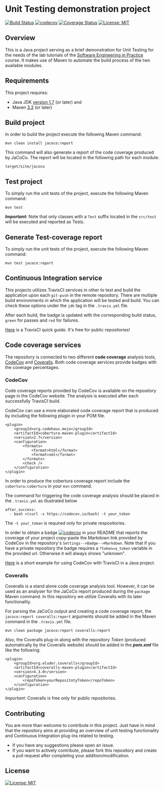 # Unit Testing demonstration project
[![Build Status](https://travis-ci.org/AntonisGkortzis/UnitTestingDemoProject.svg?branch=master)](https://travis-ci.org/AntonisGkortzis/UnitTestingDemoProject)
[![codecov](https://codecov.io/gh/AntonisGkortzis/UnitTestingDemoProject/branch/master/graph/badge.svg)](https://codecov.io/gh/AntonisGkortzis/UnitTestingDemoProject)
[![Coverage Status](https://coveralls.io/repos/github/AntonisGkortzis/UnitTestingDemoProject/badge.svg?branch=master&service=github)](https://coveralls.io/github/AntonisGkortzis/UnitTestingDemoProject)
[![License: MIT](https://img.shields.io/badge/License-MIT-yellow.svg)](https://opensource.org/licenses/MIT)
## Overview
This is a Java project serving as a brief demonstration for Unit Testing for the needs of the lab tutorials of the [Software Engineering in Practice](https://www2.dmst.aueb.gr/dds/sweng-en/) course. It makes use of Maven to automate the build process of the two available modules. 
## Requirements
This project requires:
- Java JDK [version 1.7](http://www.oracle.com/technetwork/java/javase/downloads/jdk8-downloads-2133151.html) (or later) and
- Maven [3.3](https://maven.apache.org/download.cgi) (or later)
## Build project
In order to build the project execute the following Maven command:
```
mvn clean install jacoco:report
```
This command will also generate a report of the code coverage produced by JaCoCo. The report will be located in the following path for each module:
```
target/site/jacoco
```

## Test project
To simply run the unit tests of the project, execute the following Maven command: 
```
mvn test
```
***Important:*** Note that only classes with a ```Test``` suffix located in the ```src/test``` will be executed and reported as Tests.

## Generate Test-coverage report
To simply run the unit tests of the project, execute the following Maven command: 
```
mvn test jacoco:report
```


## Continuous Integration service
This projects utilizes TravisCI services in other to test and build the application upon each ```git-push``` in the remote repository. 
There are multiple build environments in which the application will be tested and build. You can check these options under the ```jdk``` tag in the ```.travis.yml``` file. 

After each build, the badge is updated with the corresponding build status, ```green``` for passes and ```red``` for failures.

[Here](https://docs.travis-ci.com/user/getting-started/) is a TravisCI quick guide. It's free for public repositories! 

## Code coverage services
The repository is connected to two different **code coverage** analysis tools, [CodeCov](https://codecov.io/) and [Coveralls](https://coveralls.io/). Both code coverage services provide badges with the coverage percentages.

### CodeCov
Code coverage reports provided by CodeCov is available on the repository page in the CodeCov website. The analysis is executed after each successfully TravisCI build. 

CodeCov can use a more elaborated code coverage report that is produced by including the following plugin in your POM file. 
```
<plugin>
	<groupId>org.codehaus.mojo</groupId>
	<artifactId>cobertura-maven-plugin</artifactId>
	<version>2.7</version>
	<configuration>
		<formats>
			<format>html</format>
			<format>xml</format>
		</formats>
		<check />
	</configuration>
</plugin>
```
In order to produce the cobertura coverage report include the ```cobertura:cobertura``` in your ```mvn``` command.

The command for triggering the code coverage analysis should be placed in the ```.travis.yml``` as illustrated below
```
after_success:
  - bash <(curl -s https://codecov.io/bash) -t your_token 
```
The ```-t your_token``` is required only for private respositories. 

In order to obtain a badge [![codecov](https://codecov.io/gh/AntonisGkortzis/UnitTestingDemoProject/branch/master/graph/badge.svg)](https://codecov.io/gh/AntonisGkortzis/UnitTestingDemoProject) in your README that reports the coverage of your project copy-paste the Markdown link provided by CodeCov in the repository's ```Settings-->Badge-->Markdown```. Note that if you have a private repository the badge requires a ```?token=a_token``` variable in the provided url. Otherwise it will always shows "unknown". 

[Here](https://github.com/codecov/example-java) is a short example for using CodeCov with TravisCI in a Java project.

### Coveralls
Coveralls is a stand alone code coverage analysis tool. However, it can be used as an analyser for the JaCoCo report produced during the ```package``` Maven command. In this repository we utilize Coveralls with its later functionality. 

For parsing the JaCoCo output and creating a code coverage report, the ```jacoco:report coveralls:report``` arguments should be added in the Maven command in the ```.travis.yml``` file. 
```
mvn clean package jacoco:report coveralls:report
```

Also, the Coveralls plug-in along with the repository *Token* (produced automatically by the Coveralls website) should be added in the ***pom.xml*** file like the following:
```
<plugin>
    <groupId>org.eluder.coveralls</groupId>
    <artifactId>coveralls-maven-plugin</artifactId>
    <version>4.3.0</version>
    <configuration>
        <repoToken>yourRepositotyToken</repoToken>
    </configuration>
</plugin>
```

*Important:* Coveralls is free only for public repositories.  

## Contributing
You are more than welcome to contribute in this project. Just have in mind that the repository aims at providing an overview of unit testing functionality and Continuous Integration plug-ins related to testing. 
- If you have any suggestions please open an issue. 
- If you want to actively contribute, please fork this repository and create a pull request after completing your addition/modification.

## License 
[![License: MIT](https://img.shields.io/badge/License-MIT-yellow.svg)](https://opensource.org/licenses/MIT)
